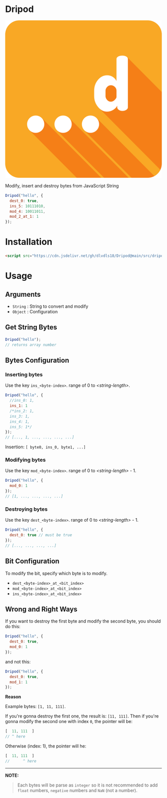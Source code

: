 # Dripod

![Dripod](dripod.png)

Modify, insert and destroy bytes from JavaScript String

```js
Dripod("hello", {
  dest_0: true,
  ins_5: 10111010,
  mod_4: 10011011,
  mod_2_at_1: 1
});
```

# Installation
```html
<script src="https://cdn.jsdelivr.net/gh/dlvdls18/Dripod@main/src/dripod.js"></script>
```

# Usage

## Arguments
- `String` : String to convert and modify
- `Object` : Configuration

## Get String Bytes
```js
Dripod("hello");
// returns array number
```

## Bytes Configuration
### Inserting bytes
Use the key `ins_<byte-index>`. range of 0 to _&lt;string-length&gt;_.

```js
Dripod("hello", {
  //ins_0: 1,
  ins_1: 1
  /*ins_2: 1,
  ins_3: 1,
  ins_4: 1,
  ins_5: 1*/
});
// [..., 1, ..., ..., ..., ...]
```

Insertion: `[ byte0, ins_0, byte1, ...]`


### Modifying bytes
Use the key `mod_<byte-index>`. range of 0 to _&lt;string-length&gt;_ - 1.

```js
Dripod("hello", {
  mod_0: 1
});
// [1, ..., ..., ..., ...]
```


### Destroying bytes
Use the key `dest_<byte-index>`. range of 0 to _&lt;string-length&gt;_ - 1.

```js
Dripod("hello", {
  dest_0: true // must be true
});
// [..., ..., ..., ...]
```


## Bit Configuration
To modify the bit, specify which byte is to modify.

- `dest_<byte-index>_at_<bit_index>`
- `mod_<byte-index>_at_<bit_index>`
- `ins_<byte-index>_at_<bit_index>`


## Wrong and Right Ways

If you want to destroy the first byte and modify the second byte, you should do this:
```js
Dripod("hello", {
  dest_0: true,
  mod_0: 1
});
```

and not this:
```js
Dripod("hello", {
  dest_0: true,
  mod_1: 1
});
```

**Reason**

Example bytes: `[1, 11, 111]`.

If you're gonna destroy the first one, the result is: `[11, 111]`.
Then if you're gonna modify the second one with index `0`, the pointer will be:

```js
[  11, 111  ]
// ^ here
```

Otherwise (index: 1), the pointer will he:
```js
[  11, 111  ]
//      ^ here
```

***

**NOTE:**

> Each bytes will be parse as `integer`
  so it is not recommended to add `float` numbers, `negative` numbers and `NaN` (not a number).
